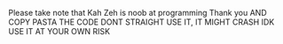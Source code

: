 Please take note that Kah Zeh is noob at programming
Thank you
AND COPY PASTA THE CODE DONT STRAIGHT USE IT, IT MIGHT CRASH IDK USE IT AT YOUR OWN RISK

